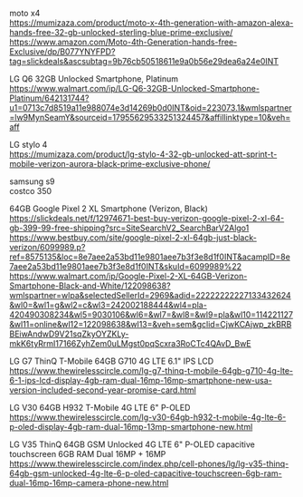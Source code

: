 


moto x4     
https://mumizaza.com/product/moto-x-4th-generation-with-amazon-alexa-hands-free-32-gb-unlocked-sterling-blue-prime-exclusive/      
https://www.amazon.com/Moto-4th-Generation-hands-free-Exclusive/dp/B077YNYFPD?tag=slickdeals&ascsubtag=9b76cb50518611e9a0b56e29dea6a24e0INT        

LG Q6 32GB Unlocked Smartphone, Platinum     
https://www.walmart.com/ip/LG-Q6-32GB-Unlocked-Smartphone-Platinum/642131744?u1=0713c7d8519a11e988074e3d14269b0d0INT&oid=223073.1&wmlspartner=lw9MynSeamY&sourceid=17955629533251324457&affillinktype=10&veh=aff


LG stylo 4    
https://mumizaza.com/product/lg-stylo-4-32-gb-unlocked-att-sprint-t-mobile-verizon-aurora-black-prime-exclusive-phone/        


samsung s9  
costco  350 

64GB Google Pixel 2 XL Smartphone (Verizon, Black)
https://slickdeals.net/f/12974671-best-buy-verizon-google-pixel-2-xl-64-gb-399-99-free-shipping?src=SiteSearchV2_SearchBarV2Algo1         
https://www.bestbuy.com/site/google-pixel-2-xl-64gb-just-black-verizon/6099989.p?ref=8575135&loc=8e7aee2a53bd11e9801aee7b3f3e8d1f0INT&acampID=8e7aee2a53bd11e9801aee7b3f3e8d1f0INT&skuId=6099989%22               
https://www.walmart.com/ip/Google-Pixel-2-XL-64GB-Verizon-Smartphone-Black-and-White/122098638?wmlspartner=wlpa&selectedSellerId=2969&adid=22222222227133432624&wl0=&wl1=g&wl2=c&wl3=242002188444&wl4=pla-420490308234&wl5=9030106&wl6=&wl7=&wl8=&wl9=pla&wl10=114221127&wl11=online&wl12=122098638&wl13=&veh=sem&gclid=CjwKCAjwp_zkBRBBEiwAndwD9V21sqZkyOYZKLy-mkK6tyRrmI17166ZyhZem0uLMgst0pqScxra3RoCTc4QAvD_BwE     


LG G7 ThinQ T-Mobile 64GB G710 4G LTE 6.1" IPS LCD     
https://www.thewirelesscircle.com/lg-g7-thinq-t-mobile-64gb-g710-4g-lte-6-1-ips-lcd-display-4gb-ram-dual-16mp-16mp-smartphone-new-usa-version-included-second-year-promise-card.html     

LG V30 64GB H932 T-Mobile 4G LTE 6" P-OLED    
https://www.thewirelesscircle.com/lg-v30-64gb-h932-t-mobile-4g-lte-6-p-oled-display-4gb-ram-dual-16mp-13mp-smartphone-new.html     

LG V35 ThinQ 64GB GSM Unlocked 4G LTE 6" P-OLED capacitive touchscreen 6GB RAM Dual 16MP + 16MP     
https://www.thewirelesscircle.com/index.php/cell-phones/lg/lg-v35-thinq-64gb-gsm-unlocked-4g-lte-6-p-oled-capacitive-touchscreen-6gb-ram-dual-16mp-16mp-camera-phone-new.html     




